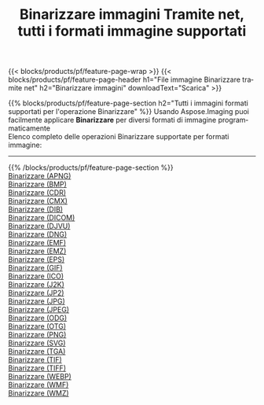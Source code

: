 ﻿---
title: Binarizzare immagini Tramite net, tutti i formati immagine supportati 
weight: 3920
url: /it/net/binarize 
lang: it
langdirlevel: 2
locales: zh-hans,ja,it,ru,de,es,fr,nl,id,lt,pl,pt,vi,tr,ko,zh-hant,ar,hi,th,sv,cs,uk,he
description: Usando Aspose.Imaging puoi facilmente Binarizzare immagini tramite net
---

{{< blocks/products/pf/feature-page-wrap >}}
{{< blocks/products/pf/feature-page-header h1="File immagine Binarizzare tramite net" h2="Binarizzare immagini" downloadText="Scarica" >}}


{{% blocks/products/pf/feature-page-section  h2="Tutti i immagini formati supportati per l'operazione Binarizzare" %}}
Usando Aspose.Imaging puoi facilmente applicare **Binarizzare** per diversi formati di immagine programmaticamente
<br/>
Elenco completo delle operazioni Binarizzare supportate per formati immagine:
<hr/>
{{% /blocks/products/pf/feature-page-section %}}
<div class="container-fluid productfamilypage bg-gray">
    <div class="convertypes bg-gray agp-content section">
        <div class="container">
		<div class="row other-converters">
		    <div class='col-md-2 other-converter remove-lp remove-rp'><a href="/imaging/it/net/binarize/apng" >Binarizzare (APNG)</a></div><div class='col-md-2 other-converter remove-lp remove-rp'><a href="/imaging/it/net/binarize/bmp" >Binarizzare (BMP)</a></div><div class='col-md-2 other-converter remove-lp remove-rp'><a href="/imaging/it/net/binarize/cdr" >Binarizzare (CDR)</a></div><div class='col-md-2 other-converter remove-lp remove-rp'><a href="/imaging/it/net/binarize/cmx" >Binarizzare (CMX)</a></div><div class='col-md-2 other-converter remove-lp remove-rp'><a href="/imaging/it/net/binarize/dib" >Binarizzare (DIB)</a></div><div class='col-md-2 other-converter remove-lp remove-rp'><a href="/imaging/it/net/binarize/dicom" >Binarizzare (DICOM)</a></div><div class='col-md-2 other-converter remove-lp remove-rp'><a href="/imaging/it/net/binarize/djvu" >Binarizzare (DJVU)</a></div><div class='col-md-2 other-converter remove-lp remove-rp'><a href="/imaging/it/net/binarize/dng" >Binarizzare (DNG)</a></div><div class='col-md-2 other-converter remove-lp remove-rp'><a href="/imaging/it/net/binarize/emf" >Binarizzare (EMF)</a></div><div class='col-md-2 other-converter remove-lp remove-rp'><a href="/imaging/it/net/binarize/emz" >Binarizzare (EMZ)</a></div><div class='col-md-2 other-converter remove-lp remove-rp'><a href="/imaging/it/net/binarize/eps" >Binarizzare (EPS)</a></div><div class='col-md-2 other-converter remove-lp remove-rp'><a href="/imaging/it/net/binarize/gif" >Binarizzare (GIF)</a></div><div class='col-md-2 other-converter remove-lp remove-rp'><a href="/imaging/it/net/binarize/ico" >Binarizzare (ICO)</a></div><div class='col-md-2 other-converter remove-lp remove-rp'><a href="/imaging/it/net/binarize/j2k" >Binarizzare (J2K)</a></div><div class='col-md-2 other-converter remove-lp remove-rp'><a href="/imaging/it/net/binarize/jp2" >Binarizzare (JP2)</a></div><div class='col-md-2 other-converter remove-lp remove-rp'><a href="/imaging/it/net/binarize/jpg" >Binarizzare (JPG)</a></div><div class='col-md-2 other-converter remove-lp remove-rp'><a href="/imaging/it/net/binarize/jpeg" >Binarizzare (JPEG)</a></div><div class='col-md-2 other-converter remove-lp remove-rp'><a href="/imaging/it/net/binarize/odg" >Binarizzare (ODG)</a></div><div class='col-md-2 other-converter remove-lp remove-rp'><a href="/imaging/it/net/binarize/otg" >Binarizzare (OTG)</a></div><div class='col-md-2 other-converter remove-lp remove-rp'><a href="/imaging/it/net/binarize/png" >Binarizzare (PNG)</a></div><div class='col-md-2 other-converter remove-lp remove-rp'><a href="/imaging/it/net/binarize/svg" >Binarizzare (SVG)</a></div><div class='col-md-2 other-converter remove-lp remove-rp'><a href="/imaging/it/net/binarize/tga" >Binarizzare (TGA)</a></div><div class='col-md-2 other-converter remove-lp remove-rp'><a href="/imaging/it/net/binarize/tif" >Binarizzare (TIF)</a></div><div class='col-md-2 other-converter remove-lp remove-rp'><a href="/imaging/it/net/binarize/tiff" >Binarizzare (TIFF)</a></div><div class='col-md-2 other-converter remove-lp remove-rp'><a href="/imaging/it/net/binarize/webp" >Binarizzare (WEBP)</a></div><div class='col-md-2 other-converter remove-lp remove-rp'><a href="/imaging/it/net/binarize/wmf" >Binarizzare (WMF)</a></div><div class='col-md-2 other-converter remove-lp remove-rp'><a href="/imaging/it/net/binarize/wmz" >Binarizzare (WMZ)</a></div>
                </div>
        </div>
    </div>
</div>
<br/>



